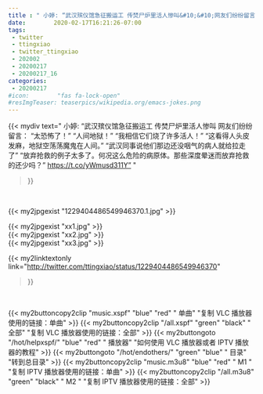 ```yaml
---
title : " 小婷: “武汉殡仪馆急征搬运工 传焚尸炉里活人惨叫&#10;&#10;网友们纷纷留言：&#10;“太恐怖了！”&#10;“人间地狱！”&#10;&#10;“我相信它们烧了许多活人！”&#10;“这看得人头皮发麻，地狱空荡荡魔鬼在人间。”&#10;&#10;“武汉同事说他们那边还没咽气的病人就给拉走了”&#10;“放弃抢救的例子太多了。何况这么危险的病原体。那些深度晕迷而放弃抢救的还少吗？” https://t.co/yWmusd311Y”  "
date:        2020-02-17T16:21:26-07:00
tags:
 - twitter
 - ttingxiao
 - twitter_ttingxiao
 - 202002
 - 20200217
 - 20200217_16
categories:
 - 20200217
#icon:        "fas fa-lock-open"
#resImgTeaser: teaserpics/wikipedia.org/emacs-jokes.png
---
```


{{< mydiv text=" 小婷: “武汉殡仪馆急征搬运工 传焚尸炉里活人惨叫&#10;&#10;网友们纷纷留言：&#10;“太恐怖了！”&#10;“人间地狱！”&#10;&#10;“我相信它们烧了许多活人！”&#10;“这看得人头皮发麻，地狱空荡荡魔鬼在人间。”&#10;&#10;“武汉同事说他们那边还没咽气的病人就给拉走了”&#10;“放弃抢救的例子太多了。何况这么危险的病原体。那些深度晕迷而放弃抢救的还少吗？” https://t.co/yWmusd311Y”  "
>}}
<br>


 {{< my2jpgexist "1229404486549946370.1.jpg" >}}<br> 

{{< my2jpgexist "xx1.jpg" >}}<br>
{{< my2jpgexist "xx2.jpg" >}}<br>
{{< my2jpgexist "xx3.jpg" >}}<br>


{{< my2linktextonly link="http://twitter.com/ttingxiao/status/1229404486549946370"
>}}


<br>

{{< my2buttoncopy2clip "music.xspf"        "blue"   "red"    " 单曲"  "复制 VLC 播放器使用的链接：单曲" >}} {{< my2buttoncopy2clip "/all.xspf"         "green"  "black"  " 全部"  "复制 VLC 播放器使用的链接：全部" >}} {{< my2buttongoto      "/hot/helpxspf/"    "blue"   "red"    " 播放器" "如何使用 VLC 播放器或者 IPTV 播放器的教程" >}} {{< my2buttongoto      "/hot/endothers/"   "green"  "blue"   " 目录"   "转到总目录" >}} {{< my2buttoncopy2clip "music.m3u8"        "blue"   "red"    " M1 "    "复制 IPTV 播放器使用的链接：单曲" >}} {{< my2buttoncopy2clip "/all.m3u8"         "green"  "black"  " M2 "    "复制 IPTV 播放器使用的链接：全部" >}} 
